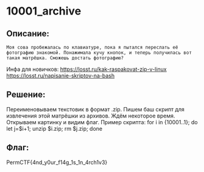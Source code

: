 # 10001_archive
## Описание:
`Моя сова пробежалась по клавиатуре, пока я пытался переслать её фотографию знакомой. Понажимала кучу кнопок, и теперь получилась вот такая матрёшка. Сможешь достать фотографию? `

Инфа для новичков:
https://losst.ru/kak-raspakovat-zip-v-linux
https://losst.ru/napisanie-skriptov-na-bash

## Решение:
Переименовываем текстовик в формат .zip. Пишем баш скрипт для извлечения этой матрёшки из архивов. Ждём некоторое время. Открываем картинку и видим флаг.
Пример скрипта: for i in {10001..1}; do let j=$i+1; unzip $i.zip; rm $j.zip; done
## Флаг:
PermCTF{4nd_y0ur_f14g_1s_1n_4rch1v3}
